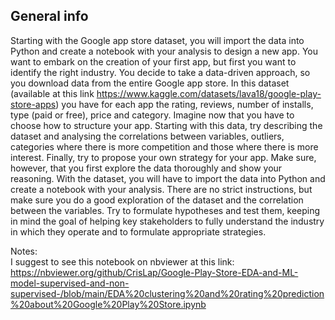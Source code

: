 ## General info

Starting with the Google app store dataset, you will import the data into Python and create a notebook with your analysis to design a new app.
You want to embark on the creation of your first app, but first you want to identify the right industry. You decide to take a data-driven approach, so you download data from the entire Google app store. In this dataset (available at this link https://www.kaggle.com/datasets/lava18/google-play-store-apps) you have for each app the rating, reviews, number of installs, type (paid or free), price and category.
Imagine now that you have to choose how to structure your app. Starting with this data, try describing the dataset and analysing the correlations between variables, outliers, categories where there is more competition and those where there is more interest. Finally, try to propose your own strategy for your app. 
Make sure, however, that you first explore the data thoroughly and show your reasoning.
With the dataset, you will have to import the data into Python and create a notebook with your analysis.
There are no strict instructions, but make sure you do a good exploration of the dataset and the correlation between the variables. 
Try to formulate hypotheses and test them, keeping in mind the goal of helping key stakeholders to fully understand the industry in which they operate and to formulate appropriate strategies.

Notes: <br>
I suggest to see this notebook on nbviewer at this link: https://nbviewer.org/github/CrisLap/Google-Play-Store-EDA-and-ML-model-supervised-and-non-supervised-/blob/main/EDA%20clustering%20and%20rating%20prediction%20about%20Google%20Play%20Store.ipynb
